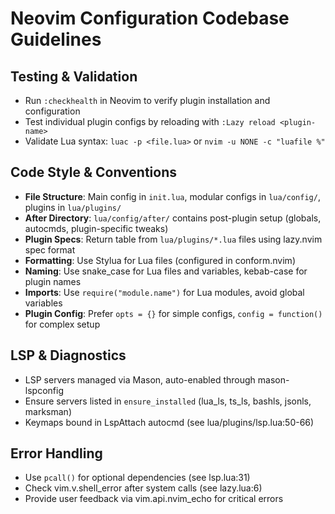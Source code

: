# Neovim Configuration Codebase Guidelines

## Testing & Validation
- Run `:checkhealth` in Neovim to verify plugin installation and configuration
- Test individual plugin configs by reloading with `:Lazy reload <plugin-name>`
- Validate Lua syntax: `luac -p <file.lua>` or `nvim -u NONE -c "luafile %"`

## Code Style & Conventions
- **File Structure**: Main config in `init.lua`, modular configs in `lua/config/`, plugins in `lua/plugins/`
- **After Directory**: `lua/config/after/` contains post-plugin setup (globals, autocmds, plugin-specific tweaks)
- **Plugin Specs**: Return table from `lua/plugins/*.lua` files using lazy.nvim spec format
- **Formatting**: Use Stylua for Lua files (configured in conform.nvim)
- **Naming**: Use snake_case for Lua files and variables, kebab-case for plugin names
- **Imports**: Use `require("module.name")` for Lua modules, avoid global variables
- **Plugin Config**: Prefer `opts = {}` for simple configs, `config = function()` for complex setup

## LSP & Diagnostics
- LSP servers managed via Mason, auto-enabled through mason-lspconfig
- Ensure servers listed in `ensure_installed` (lua_ls, ts_ls, bashls, jsonls, marksman)
- Keymaps bound in LspAttach autocmd (see lua/plugins/lsp.lua:50-66)

## Error Handling
- Use `pcall()` for optional dependencies (see lsp.lua:31)
- Check vim.v.shell_error after system calls (see lazy.lua:6)
- Provide user feedback via vim.api.nvim_echo for critical errors